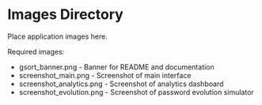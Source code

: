 # Images Directory

Place application images here.

Required images:
- gsort_banner.png - Banner for README and documentation
- screenshot_main.png - Screenshot of main interface
- screenshot_analytics.png - Screenshot of analytics dashboard
- screenshot_evolution.png - Screenshot of password evolution simulator
